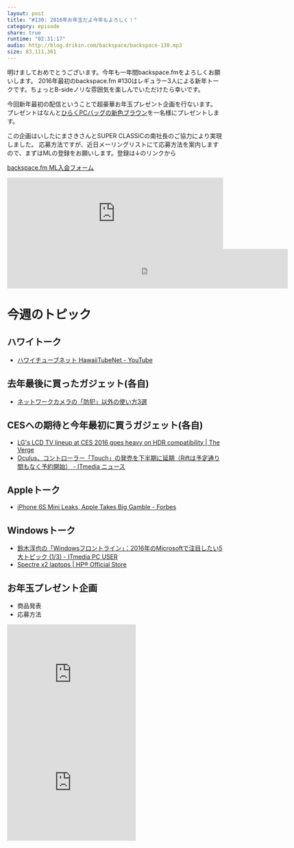```yaml
---
layout: post
title: "#130: 2016年お年玉だよ今年もよろしく！"
category: episode
share: true
runtime: "02:31:17"
audio: http://blog.drikin.com/backspace/backspace-130.mp3
size: 83,111,361
---
```


明けましておめでとうございます。今年も一年間backspace.fmをよろしくお願いします。
2016年最初のbackspace.fm #130はレギュラー3人による新年トークです。ちょっとB-sideノリな雰囲気を楽しんでいただけたら幸いです。

今回新年最初の配信ということで超豪華お年玉プレゼント企画を行ないます。
プレゼントはなんと[ひらくPCバッグの新色ブラウン](http://superclassic.jp/?pid=41001)を一名様にプレゼントします。

この企画はいしたにまさきさんとSUPER CLASSICの南社長のご協力により実現しました。
応募方法ですが、近日メーリングリストにて応募方法を案内しますので、まずはMLの登録をお願いします。登録は↓のリンクから

[backspace.fm ML入会フォーム](http://backspace.us11.list-manage.com/subscribe?u=09c933bd3997c1d16dbed156a&id=84b6529b91)

<iframe width="100%" height="166" scrolling="no" frameborder="no" src="https://w.soundcloud.com/player/?url=https%3A//api.soundcloud.com/tracks/240326091&amp;color=ff5500&amp;auto_play=false&amp;hide_related=false&amp;show_comments=true&amp;show_user=true&amp;show_reposts=false"></iframe>
<iframe src="http://backspace.fm/subscribes.html" width="130%" height="92" scrolling="no" frameborder="0"></iframe>

# 今週のトピック

## ハワイトーク
- [ハワイチューブネット HawaiiTubeNet - YouTube](https://www.youtube.com/user/HawaiiTubenet)

## 去年最後に買ったガジェット(各自)
- [ネットワークカメラの「防犯」以外の使い方3選](http://smartphoneokoku.net/archives/3618)

## CESへの期待と今年最初に買うガジェット(各自)
- [LG's LCD TV lineup at CES 2016 goes heavy on HDR compatibility | The Verge](http://www.theverge.com/2016/1/2/10701218/lg-lcd-tv-ces-2016-hdr-plus)
- [Oculus、コントローラー「Touch」の発売を下半期に延期（Riftは予定通り間もなく予約開始） - ITmedia ニュース](http://www.itmedia.co.jp/news/articles/1601/02/news014.html)

## Appleトーク
- [iPhone 6S Mini Leaks, Apple Takes Big Gamble - Forbes](http://www.forbes.com/sites/gordonkelly/2016/01/02/iphone-6s-mini-specs-apple-gamble/)

## Windowsトーク
- [鈴木淳也の「Windowsフロントライン」：2016年のMicrosoftで注目したい5大トピック (1/3) - ITmedia PC USER](http://www.itmedia.co.jp/pcuser/articles/1601/03/news012.html)
- [Spectre x2 laptops | HP® Official Store](http://store.hp.com/us/en/mdp/Laptops/spectre-x2-296008--1#features)

## お年玉プレゼント企画
- 商品発表
- 応募方法

<iframe src="http://rcm-fe.amazon-adsystem.com/e/cm?t=driftking-22&o=9&p=12&l=bn1&mode=videogames-jp&browse=637394&fc1=000000&lt1=_blank&lc1=3366FF&bg1=FFFFFF&f=ifr" marginwidth="0" marginheight="0" width="300" height="252" border="0" frameborder="0" style="border:none;" scrolling="no"></iframe>
<iframe src="http://rcm-fe.amazon-adsystem.com/e/cm?t=driftking-22&o=9&p=12&l=bn1&mode=computers-jp&browse=2130213090&fc1=000000&lt1=_blank&lc1=3366FF&bg1=FFFFFF&f=ifr" marginwidth="0" marginheight="0" width="300" height="252" border="0" frameborder="0" style="border:none;" scrolling="no"></iframe>
